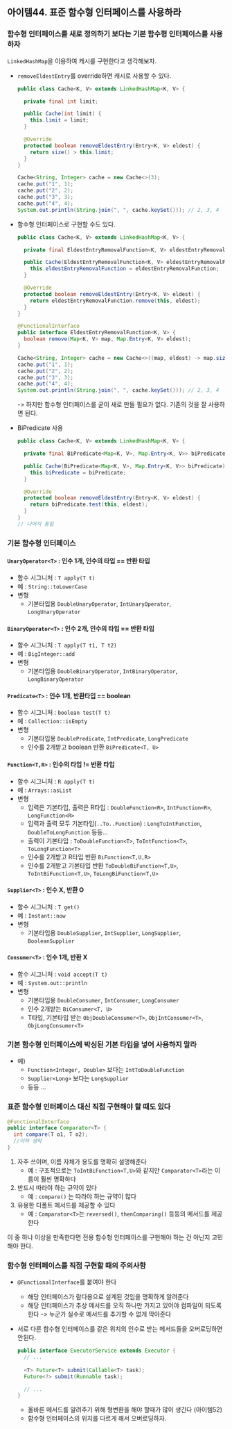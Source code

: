 ## 아이템44. 표준 함수형 인터페이스를 사용하라

### 함수형 인터페이스를 새로 정의하기 보다는 기본 함수형 인터페이스를 사용하자

`LinkedHashMap`을 이용하여 캐시를 구현한다고 생각해보자.

- `removeEldestEntry`를 override하면 캐시로 사용할 수 있다.

  ```java
  public class Cache<K, V> extends LinkedHashMap<K, V> {
  
    private final int limit;
  
    public Cache(int limit) {
      this.limit = limit;
    }
  
    @Override
    protected boolean removeEldestEntry(Entry<K, V> eldest) {
      return size() > this.limit;
    }
  }
  ```

  ```java
  Cache<String, Integer> cache = new Cache<>(3);
  cache.put("1", 1);
  cache.put("2", 2);
  cache.put("3", 3);
  cache.put("4", 4);
  System.out.println(String.join(", ", cache.keySet())); // 2, 3, 4
  ```

- 함수형 인터페이스로 구현할 수도 있다.

  ```java
  public class Cache<K, V> extends LinkedHashMap<K, V> {
  
    private final EldestEntryRemovalFunction<K, V> eldestEntryRemovalFunction;
  
    public Cache(EldestEntryRemovalFunction<K, V> eldestEntryRemovalFunction) {
      this.eldestEntryRemovalFunction = eldestEntryRemovalFunction;
    }
  
    @Override
    protected boolean removeEldestEntry(Entry<K, V> eldest) {
      return eldestEntryRemovalFunction.remove(this, eldest);
    }
  }
  ```

  ```java
  @FunctionalInterface
  public interface EldestEntryRemovalFunction<K, V> {
    boolean remove(Map<K, V> map, Map.Entry<K, V> eldest);
  }
  ```

  ```java
  Cache<String, Integer> cache = new Cache<>((map, eldest) -> map.size() > 3);
  cache.put("1", 1);
  cache.put("2", 2);
  cache.put("3", 3);
  cache.put("4", 4);
  System.out.println(String.join(", ", cache.keySet())); // 2, 3, 4
  ```

  -> 하지만 함수형 인터페이스를 굳이 새로 만들 필요가 없다. 기존의 것을 잘 사용하면 된다.

- BiPredicate 사용

  ```java
  public class Cache<K, V> extends LinkedHashMap<K, V> {
  
    private final BiPredicate<Map<K, V>, Map.Entry<K, V>> biPredicate;
  
    public Cache(BiPredicate<Map<K, V>, Map.Entry<K, V>> biPredicate) {
      this.biPredicate = biPredicate;
    }
  
    @Override
    protected boolean removeEldestEntry(Entry<K, V> eldest) {
      return biPredicate.test(this, eldest);
    }
  }
  // 나머지 동일
  ```

### 기본 함수형 인터페이스

#### `UnaryOperator<T>` : 인수 1개, 인수의 타입 == 반환 타입

- 함수 시그니처 : `T apply(T t)`
- 예 : `String::toLowerCase`
- 변형
  - 기본타입용 `DoubleUnaryOperator`, `IntUnaryOperator`, `LongUnaryOperator`

#### `BinaryOperator<T>` : 인수 2개, 인수의 타입 == 반환 타입

- 함수 시그니처 : `T apply(T t1, T t2)`
- 예 : `BigInteger::add`
- 변형
  - 기본타입용 `DoubleBinaryOperator`, `IntBinaryOperator`, `LongBinaryOperator`

#### `Predicate<T>` : 인수 1개,  반환타입 == boolean

- 함수 시그니처 : `boolean test(T t)`
- 예 : `Collection::isEmpty`
- 변형
  - 기본타입용 `DoublePredicate`, `IntPredicate`, `LongPredicate`
  - 인수를 2개받고 boolean 반환 `BiPredicate<T, U>`

#### `Function<T,R>` : 인수의 타입 != 반환 타입

- 함수 시그니처 : `R apply(T t)`
- 예 : `Arrays::asList`
- 변형
  - 입력은 기본타입, 출력은 R타입 :  `DoubleFunction<R>`, `IntFunction<R>`, `LongFunction<R>`
  - 입력과 출력 모두 기본타입(`..To..Function`) : `LongToIntFunction`, `DoubleToLongFunction` 등등...
  - 출력이 기본타입 : `ToDoubleFunction<T>`, `ToIntFunction<T>`, `ToLongFunction<T>`
  - 인수를 2개받고 R타입 반환 `BiFunction<T,U,R>`
  - 인수를 2개받고 기본타입 반환 `ToDoubleBiFunction<T,U>`, `ToIntBiFunction<T,U>`, `ToLongBiFunction<T,U>`

#### `Supplier<T>` : 인수 X, 반환 O

- 함수 시그니처 : `T get()`
- 예 : `Instant::now`
- 변형
  - 기본타입용 `DoubleSupplier`, `IntSupplier`, `LongSupplier`, `BooleanSupplier`

#### `Consumer<T>` : 인수 1개, 반환 X

- 함수 시그니처 : `void accept(T t)`
- 예 : `System.out::println`
- 변형
  - 기본타입용 `DoubleConsumer`, `IntConsumer`, `LongConsumer`
  - 인수 2개받는 `BiConsumer<T, U>`
  - T타입, 기본타입 받는 `ObjDoubleConsumer<T>`, `ObjIntConsumer<T>`, `ObjLongConsumer<T>`

### 기본 함수형 인터페이스에 박싱된 기본 타입을 넣어 사용하지 말라

- 예)
  - `Function<Integer, Double>` 보다는 `IntToDoubleFunction`
  - `Supplier<Long>` 보다는 `LongSupplier`
  - 등등 ...

### 표준 함수형 인터페이스 대신 직접 구현해야 할 때도 있다

```java
@FunctionalInterface
public interface Comparator<T> {
  int compare(T o1, T o2);
  //이하 생략
}
```

1. 자주 쓰이며, 이름 자체가 용도를 명확히 설명해준다
   - 예 : 구조적으로는 `ToIntBiFunction<T,U>`와 같지만 `Comparator<T>`라는 이름이 훨씬 명확하다
2. 반드시 따라야 하는 규약이 있다
   - 예 : `compare()` 는 따라야 하는 규약이 많다
3. 유용한 디폴트 메서드를 제공할 수 있다
   - 예 : `Comparator<T>`는 `reversed()`, `thenComparing()` 등등의 메서드를 제공한다

이 중 하나 이상을 만족한다면 전용 함수형 인터페이스를 구현해야 하는 건 아닌지 고민해야 한다.

### 함수형 인터페이스를 직접 구현할 때의 주의사항

- `@FunctionalInterface`를 붙여야 한다

  - 해당 인터페이스가 람다용으로 설계된 것임을 명확하게 알려준다
  - 해당 인터페이스가 추상 메서드를 오직 하나만 가지고 있어야 컴파일이 되도록 한다 -> 누군가 실수로 메서드를 추가할 수 없게 막아준다

- 서로 다른 함수형 인터페이스를 같은 위치의 인수로 받는 메서드들을 오버로딩하면 안된다.

  ```java
  public interface ExecutorService extends Executor {
    // ...
    
    <T> Future<T> submit(Callable<T> task);
    Future<?> submit(Runnable task);
  
    // ...
  }
  ```

  - 올바른 메서드를 알려주기 위해 형변환을 해야 할때가 많이 생긴다 (아이템52)
  - 함수형 인터페이스의 위치를 다르게 해서 오버로딩하자.